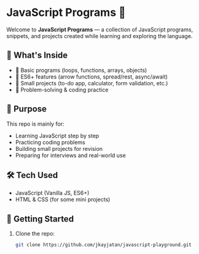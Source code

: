 # JavaScript Programs 🚀

Welcome to **JavaScript Programs** — a collection of JavaScript programs, snippets, and projects created while learning and exploring the language.

## 📌 What's Inside
- 🔹 Basic programs (loops, functions, arrays, objects)
- 🔹 ES6+ features (arrow functions, spread/rest, async/await)
- 🔹 Small projects (to-do app, calculator, form validation, etc.)
- 🔹 Problem-solving & coding practice

## 🎯 Purpose
This repo is mainly for:
- Learning JavaScript step by step
- Practicing coding problems
- Building small projects for revision
- Preparing for interviews and real-world use

## 🛠️ Tech Used
- JavaScript (Vanilla JS, ES6+)
- HTML & CSS (for some mini projects)


## 🚀 Getting Started
1. Clone the repo:
   ```bash
   git clone https://github.com/jkayjatan/javascript-playground.git

